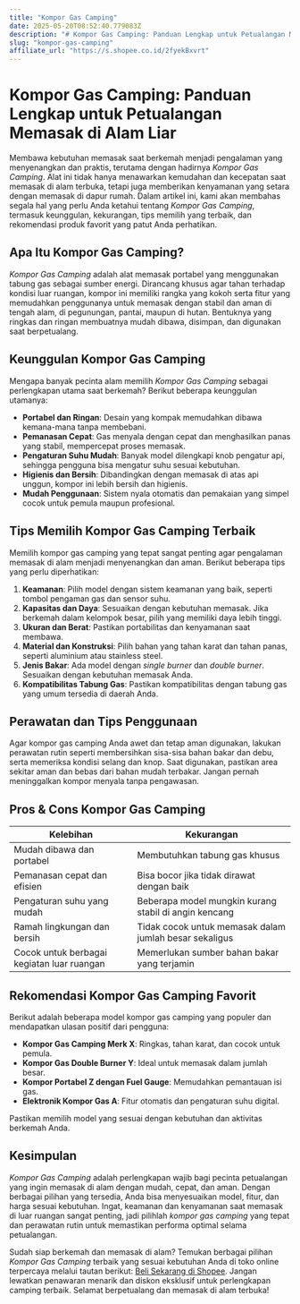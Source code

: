 ```yaml
---
title: "Kompor Gas Camping"
date: 2025-05-20T08:52:40.779083Z
description: "# Kompor Gas Camping: Panduan Lengkap untuk Petualangan Memasak di Alam Liar..."
slug: "kompor-gas-camping"
affiliate_url: "https://s.shopee.co.id/2fyekBxvrt"
---
```

# Kompor Gas Camping: Panduan Lengkap untuk Petualangan Memasak di Alam Liar

Membawa kebutuhan memasak saat berkemah menjadi pengalaman yang menyenangkan dan praktis, terutama dengan hadirnya *Kompor Gas Camping*. Alat ini tidak hanya menawarkan kemudahan dan kecepatan saat memasak di alam terbuka, tetapi juga memberikan kenyamanan yang setara dengan memasak di dapur rumah. Dalam artikel ini, kami akan membahas segala hal yang perlu Anda ketahui tentang *Kompor Gas Camping*, termasuk keunggulan, kekurangan, tips memilih yang terbaik, dan rekomendasi produk favorit yang patut Anda perhatikan.

## Apa Itu Kompor Gas Camping?

*Kompor Gas Camping* adalah alat memasak portabel yang menggunakan tabung gas sebagai sumber energi. Dirancang khusus agar tahan terhadap kondisi luar ruangan, kompor ini memiliki rangka yang kokoh serta fitur yang memudahkan penggunanya untuk memasak dengan stabil dan aman di tengah alam, di pegunungan, pantai, maupun di hutan. Bentuknya yang ringkas dan ringan membuatnya mudah dibawa, disimpan, dan digunakan saat berpetualang.

## Keunggulan Kompor Gas Camping

Mengapa banyak pecinta alam memilih *Kompor Gas Camping* sebagai perlengkapan utama saat berkemah? Berikut beberapa keunggulan utamanya:

- **Portabel dan Ringan**: Desain yang kompak memudahkan dibawa kemana-mana tanpa membebani.
- **Pemanasan Cepat**: Gas menyala dengan cepat dan menghasilkan panas yang stabil, mempercepat proses memasak.
- **Pengaturan Suhu Mudah**: Banyak model dilengkapi knob pengatur api, sehingga pengguna bisa mengatur suhu sesuai kebutuhan.
- **Higienis dan Bersih**: Dibandingkan dengan memasak di atas api unggun, kompor ini lebih bersih dan higienis.
- **Mudah Penggunaan**: Sistem nyala otomatis dan pemakaian yang simpel cocok untuk pemula maupun profesional.

## Tips Memilih Kompor Gas Camping Terbaik

Memilih kompor gas camping yang tepat sangat penting agar pengalaman memasak di alam menjadi menyenangkan dan aman. Berikut beberapa tips yang perlu diperhatikan:

1. **Keamanan**: Pilih model dengan sistem keamanan yang baik, seperti tombol pengaman gas dan sensor suhu.
2. **Kapasitas dan Daya**: Sesuaikan dengan kebutuhan memasak. Jika berkemah dalam kelompok besar, pilih yang memiliki daya lebih tinggi.
3. **Ukuran dan Berat**: Pastikan portabilitas dan kenyamanan saat membawa.
4. **Material dan Konstruksi**: Pilih bahan yang tahan karat dan tahan panas, seperti aluminium atau stainless steel.
5. **Jenis Bakar**: Ada model dengan *single burner* dan *double burner*. Sesuaikan dengan kebutuhan memasak Anda.
6. **Kompatibilitas Tabung Gas**: Pastikan kompatibilitas dengan tabung gas yang umum tersedia di daerah Anda.

## Perawatan dan Tips Penggunaan

Agar kompor gas camping Anda awet dan tetap aman digunakan, lakukan perawatan rutin seperti membersihkan sisa-sisa bahan bakar dan debu, serta memeriksa kondisi selang dan knop. Saat digunakan, pastikan area sekitar aman dan bebas dari bahan mudah terbakar. Jangan pernah meninggalkan kompor menyala tanpa pengawasan.

## Pros & Cons Kompor Gas Camping

| Kelebihan | Kekurangan |
| --- | --- |
| Mudah dibawa dan portabel | Membutuhkan tabung gas khusus |
| Pemanasan cepat dan efisien | Bisa bocor jika tidak dirawat dengan baik |
| Pengaturan suhu yang mudah | Beberapa model mungkin kurang stabil di angin kencang |
| Ramah lingkungan dan bersih | Tidak cocok untuk memasak dalam jumlah besar sekaligus |
| Cocok untuk berbagai kegiatan luar ruangan | Memerlukan sumber bahan bakar yang terjamin |

## Rekomendasi Kompor Gas Camping Favorit

Berikut adalah beberapa model kompor gas camping yang populer dan mendapatkan ulasan positif dari pengguna:

- **Kompor Gas Camping Merk X**: Ringkas, tahan karat, dan cocok untuk pemula.
- **Kompor Gas Double Burner Y**: Ideal untuk memasak dalam jumlah besar.
- **Kompor Portabel Z dengan Fuel Gauge**: Memudahkan pemantauan isi gas.
- **Elektronik Kompor Gas A**: Fitur otomatis dan pengaturan suhu digital.

Pastikan memilih model yang sesuai dengan kebutuhan dan aktivitas berkemah Anda.

## Kesimpulan

*Kompor Gas Camping* adalah perlengkapan wajib bagi pecinta petualangan yang ingin memasak di alam dengan mudah, cepat, dan aman. Dengan berbagai pilihan yang tersedia, Anda bisa menyesuaikan model, fitur, dan harga sesuai kebutuhan. Ingat, keamanan dan kenyamanan saat memasak di luar ruangan sangat penting, jadi pilihlah *kompor gas camping* yang tepat dan perawatan rutin untuk memastikan performa optimal selama petualangan.

Sudah siap berkemah dan memasak di alam? Temukan berbagai pilihan *Kompor Gas Camping* terbaik yang sesuai kebutuhan Anda di toko online terpercaya melalui tautan berikut: [Beli Sekarang di Shopee](https://s.shopee.co.id/2fyekBxvrt). Jangan lewatkan penawaran menarik dan diskon eksklusif untuk perlengkapan camping terbaik. Selamat berpetualang dan memasak di alam terbuka!